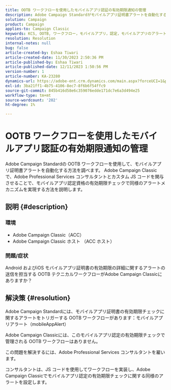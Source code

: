 ```yaml
---
title: OOTB ワークフローを使用したモバイルアプリ認証の有効期限通知の管理
description: Adobe Campaign Standardがモバイルアプリ証明書アラートを自動化する方法を説明します。
solution: Campaign
product: Campaign
applies-to: Campaign Classic
keywords: KCS, OOTB, ワークフロー，モバイルアプリ，認定，モバイルアプリのアラート，トラブルシューティング，有効期限，有効期限，通知
resolution: Resolution
internal-notes: null
bug: false
article-created-by: Eshaa Tiwari
article-created-date: 11/30/2023 2:50:36 PM
article-published-by: Eshaa Tiwari
article-published-date: 12/11/2023 1:50:56 PM
version-number: 1
article-number: KA-23280
dynamics-url: https://adobe-ent.crm.dynamics.com/main.aspx?forceUCI=1&pagetype=entityrecord&etn=knowledgearticle&id=0eb138cc-8f8f-ee11-8179-6045bd006b3d
exl-id: 3ba21ff1-4b75-4106-8ec7-8f6b6f54ffc9
source-git-commit: 845b416d58e6c359076edde171dc7e6a3d494e25
workflow-type: tm+mt
source-wordcount: '202'
ht-degree: 1%

---
```


# OOTB ワークフローを使用したモバイルアプリ認証の有効期限通知の管理


Adobe Campaign Standardの OOTB ワークフローを使用して、モバイルアプリ証明書アラートを自動化する方法を調べます。 Adobe Campaign Classicで、Adobe Professional Services コンサルタントとカスタム JS コードを関与させることで、モバイルアプリ認定資格の有効期限チェックで同様のアラートメカニズムを実現する方法を説明します。

## 説明 {#description}


### 環境

- Adobe Campaign Classic（ACC）
- Adobe Campaign Classic ホスト （ACC ホスト）


### 問題/症状

Android およびiOS モバイルアプリ証明書の有効期限の詳細に関するアラートの送信を担当する OOTB テクニカルワークフローがAdobe Campaign Classicにありますか？




## 解決策 {#resolution}


Adobe Campaign Standardには、モバイルアプリ証明書の有効期限チェックに関するアラートをトリガーする OOTB ワークフローがあります：モバイルアプリアラート（mobileAppAlert）

Adobe Campaign Classicには、このモバイルアプリ認定の有効期限チェックで管理される OOTB ワークフローはありません。

この問題を解決するには、Adobe Professional Services コンサルタントを雇います。

コンサルタントは、JS コードを使用してワークフローを実装し、Adobe Campaign Classicでモバイルアプリ認定の有効期限チェックに関する同様のアラートを設定します。
